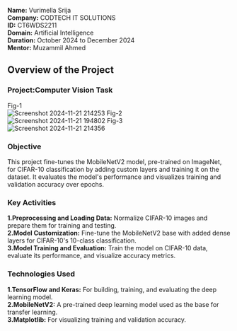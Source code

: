 **Name:** Vurimella Srija    
**Company:** CODTECH IT SOLUTIONS  
**ID:** CT6WDS2211   
**Domain:** Artificial Intelligence  
**Duration:** October 2024 to December 2024    
**Mentor:** Muzammil Ahmed  

## Overview of the Project  

### Project:Computer Vision Task 
Fig-1  
![Screenshot 2024-11-21 214253](https://github.com/user-attachments/assets/8c213689-948e-41b8-b67b-4df02864cc8d) 
Fig-2  
![Screenshot 2024-11-21 194802](https://github.com/user-attachments/assets/835f4522-50a7-41c4-9625-eb9778d3d19f)
Fig-3  
![Screenshot 2024-11-21 214356](https://github.com/user-attachments/assets/84e4b8fe-d0df-4d2f-9879-143ad65b4503)  

### Objective  
This project fine-tunes the MobileNetV2 model, pre-trained on ImageNet, for CIFAR-10 classification by adding custom layers and training it on the dataset. It evaluates the model's performance and visualizes training and validation accuracy over epochs.  

### Key Activities  
**1.Preprocessing and Loading Data:** Normalize CIFAR-10 images and prepare them for training and testing.  
**2.Model Customization:** Fine-tune the MobileNetV2 base with added dense layers for CIFAR-10's 10-class classification.  
**3.Model Training and Evaluation:** Train the model on CIFAR-10 data, evaluate its performance, and visualize accuracy metrics.    


### Technologies Used  
**1.TensorFlow and Keras:** For building, training, and evaluating the deep learning model.  
**2.MobileNetV2:** A pre-trained deep learning model used as the base for transfer learning.  
**3.Matplotlib:** For visualizing training and validation accuracy.  





